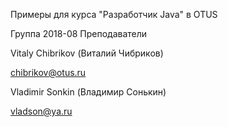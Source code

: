 Примеры для курса "Разработчик Java" в OTUS

Группа 2018-08
Преподаватели

Vitaly Chibrikov (Виталий Чибриков)

chibrikov@otus.ru

Vladimir Sonkin (Владимир Сонькин)

vladson@ya.ru
